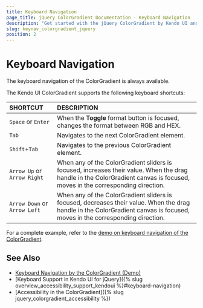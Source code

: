 ```yaml
---
title: Keyboard Navigation
page_title: jQuery ColorGradient Documentation - Keyboard Navigation
description: "Get started with the jQuery ColorGradient by Kendo UI and learn about the accessibility support it provides through its keyboard navigation functionality."
slug: keynav_colorgradient_jquery
position: 2
---
```


# Keyboard Navigation

The keyboard navigation of the ColorGradient is always available.

The Kendo UI ColorGradient supports the following keyboard shortcuts:

| SHORTCUT						| DESCRIPTION				                                                        |
|:---                 |:---                                                                                |
| `Space` or `Enter`             | When the **Toggle** format button is focused, changes the format between RGB and HEX.|
| `Tab`               | Navigates to the next ColorGradient element.|
| `Shift`+`Tab`    | Navigates to the previous ColorGradient element.|
| `Arrow Up` or `Arrow Right`    | When any of the ColorGradient sliders is focused, increases their value. When the drag handle in the ColorGradient canvas is focused, moves in the corresponding direction.|
| `Arrow Down` or `Arrow Left`    | When any of the ColorGradient sliders is focused, decreases their value. When the drag handle in the ColorGradient canvas is focused, moves in the corresponding direction.|

For a complete example, refer to the [demo on keyboard navigation of the ColorGradient](https://demos.telerik.com/kendo-ui/colorgradient/keyboard-navigation).

## See Also

* [Keyboard Navigation by the ColorGradient (Demo)](https://demos.telerik.com/kendo-ui/colorgradient/keyboard-navigation)
* [Keyboard Support in Kendo UI for jQuery]({% slug overview_accessibility_support_kendoui %}#keyboard-navigation)
* [Accessibility in the ColorGradient]({% slug jquery_colorgradient_accessibility %})
